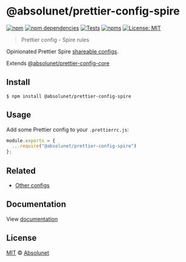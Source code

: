 # @absolunet/prettier-config-spire

[![npm][npm-badge]][npm-url]
[![npm dependencies][dependencies-badge]][dependencies-url]
[![Tests][tests-badge]][tests-url]
[![npms][npms-badge]][npms-url]
[![License: MIT][license-badge]][license-url]


> Prettier config - Spire rules

Opinionated Prettier Spire [shareable configs](https://prettier.io/docs/en/configuration.html#sharing-configurations).

Extends [@absolunet/prettier-config-core](https://github.com/absolunet/prettier-config)


## Install

```
$ npm install @absolunet/prettier-config-spire
```


## Usage

Add some Prettier config to your `.prettierrc.js`:

```js
module.exports = {
  ...require("@absolunet/prettier-config-spire")
};
```


## Related

- [Other configs](https://github.com/absolunet/prettier-config)

## Documentation

View [documentation](https://documentation.absolunet.com/prettier-config/spire)


## License
[MIT](LICENSE) © [Absolunet](https://absolunet.com)




[npm-badge]:          https://img.shields.io/npm/v/@absolunet/prettier-config-spire?style=flat-square
[dependencies-badge]: https://img.shields.io/david/absolunet/prettier-config?path=packages/spire&style=flat-square
[tests-badge]:        https://img.shields.io/github/workflow/status/absolunet/prettier-config/tests/production?label=tests&style=flat-square
[npms-badge]:         https://badges.npms.io/%40absolunet%2Fprettier-config-spire.svg?style=flat-square
[license-badge]:      https://img.shields.io/badge/license-MIT-green?style=flat-square

[npm-url]:          https://www.npmjs.com/package/@absolunet/prettier-config-spire
[dependencies-url]: https://david-dm.org/absolunet/prettier-config?path=packages/spire
[tests-url]:        https://github.com/absolunet/prettier-config/actions?query=workflow%3Atests+branch%3Aproduction
[npms-url]:         https://npms.io/search?q=%40absolunet%2Fprettier-config-spire
[license-url]:      https://opensource.org/licenses/MIT
